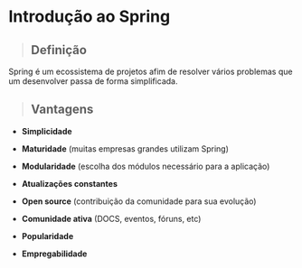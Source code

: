 # Introdução ao Spring

> ## **Definição**

Spring é um ecossistema de projetos afim de resolver vários problemas que um desenvolver passa de forma simplificada.

> ## **Vantagens**

* **Simplicidade**

* **Maturidade** (muitas empresas grandes utilizam Spring)

* **Modularidade** (escolha dos módulos necessário para a aplicação)

* **Atualizações constantes**

* **Open source** (contribuição da comunidade para sua evolução)

* **Comunidade ativa** (DOCS, eventos, fóruns, etc)

* **Popularidade**

* **Empregabilidade**